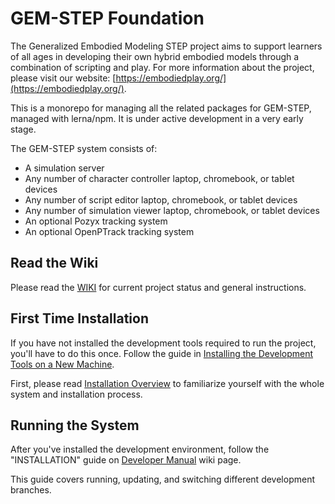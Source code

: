 # GEM-STEP Foundation

The Generalized Embodied Modeling STEP project aims to support learners of all ages in developing their own hybrid embodied models through a combination of scripting and play.  For more information about the project, please visit our website: [https://embodiedplay.org/](https://embodiedplay.org/).

This is a monorepo for managing all the related packages for GEM-STEP, managed with lerna/npm. It is under active development in a very early stage.

The GEM-STEP system consists of:

* A simulation server
* Any number of character controller laptop, chromebook, or tablet devices
* Any number of script editor laptop, chromebook, or tablet devices
* Any number of simulation viewer laptop, chromebook, or tablet devices
* An optional Pozyx tracking system
* An optional OpenPTrack tracking system


## Read the Wiki

Please read the [WIKI](../../wiki) for current project status and general instructions.

## First Time Installation

If you have not installed the development tools required to run the project, you'll have to do this once. Follow the guide in [Installing the Development Tools on a New Machine](../../wiki/Install-Development-Tools). 

First, please read [Installation Overview](../../wiki/Installation-Overview) to familiarize yourself with the whole system and installation process.

## Running the System

After you've installed the development environment, follow the "INSTALLATION" guide on [Developer Manual](../../wiki/Developer-Manual-Index) wiki page.

This guide covers running, updating, and switching different development branches.







